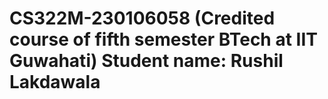 # CS322M-230106058 (Credited course of fifth semester BTech at IIT Guwahati) Student name: Rushil Lakdawala
